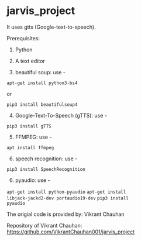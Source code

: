 # jarvis_project
It uses gtts (Google-text-to-speech).

Prerequisites:

1. Python

2. A text editor

3. beautiful soup: use - 

<code>apt-get install python3-bs4 </code>

or 

<code>pip3 install beautifulsoup4</code>

4. Google-Text-To-Speech (gTTS): use - 

<code>pip3 install gTTS</code>

5. FFMPEG: use - 

<code>apt install ffmpeg</code>

6. speech recognition: use - 

<code>pip3 install SpeechRecognition</code>

6. pyaudio: use - 

<code>apt-get install python-pyaudio</code>
<code>apt-get install libjack-jackd2-dev portaudio19-dev</code>
<code>pip3 install pyaudio</code>


The origial code is provided by: Vikrant Chauhan

Repository of Vikrant Chauhan: https://github.com/VikrantChauhan001/jarvis_project

